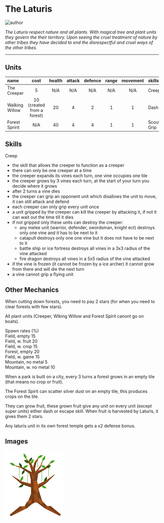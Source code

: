 # The Laturis

![author](https://img.shields.io/badge/author-THomez%233628-%237289DA)

*The Laturis respect nature and all plants. With magical tree and plant units they govern the their territory. Upon seeing the cruel treatment of nature by other tribes they have decided to end the disrespectful and cruel ways of the other tribes.*

---

## Units

| name | cost | health | attack | defence | range | movement | skills |
|:-----|:----:|:------:|:------:|:-------:|:-----:|:--------:|:-------|
| The Creeper | 5 | N/A | N/A | N/A | N/A | N/A | Creep |
| Walking Willow | 10 (created from a forest) | 20 | 4 | 2 | 1 | 1 | Dash |
| Forest Spririt | N/A | 40 | 4 | 4 | 1 | 1 | Scout, Grip |

## Skills

Creep

 - the skill that allows the creeper to function as a creeper
 - there can only be one creeper at a time
 - the creeper expands its vines each turn, one vine occupies one tile
 - the creeper grows by 3 vines each turn, at the start of your turn you decide where it grows
 - after 2 turns a vine dies
 - the creeper can grip an opponent unit which disallows the unit to move, it can still attack and defend
 - each creeper can only grip every unit once
 - a unit gripped by the creeper can kill the creeper by attacking it, if not it can wait out the time till it dies
 - if not gripped only these units can destroy the creeper:
    - any melee unit (warrior, defender, swordsman, knight ect) destroys only one vine and it has to be next to it
    - catapult destroys only one one vine but it does not have to be next to it
    - battle ship or ice fortress destroys all vines in a 3x3 radius of the vine attacked
    - fire dragon destroys all vines in a 5x5 radius of the vine attacked
 - if the vine is frozen (it cannot be frozen by a ice archer) it cannot grow from there and will die the next turn
 - a vine cannot grip a flying unit
 
## Other Mechanics

When cutting down forests, you need to pay 2 stars (for when you need to clear forests with few stars).

All plant units (Creeper, Wlking Willow and Forest Spirit canont go on boats).

Spawn rates (%)  
Field, empty 15  
Field, w. fruit 20  
Field, w. crop 15  
Forest, empty 20  
Field, w. game 15  
Mountain, no metal 5  
Mountain, w. no metal 10

When a park is built on a city, every 3 turns a forest grows in an empty tile (that means no crop or fruit).

The Forest Spirit can scatter silver dust on an empty tile, this produces crops on the tile.

They can grow fruit, these grown fruit give any unit on every unit (except super units) either dash or escape skill. When fruit is harvested by Laturis, it gives them 2 stars.

Any laturis unit in its own forest temple gets a x2 defense bonus.

## Images

![Walking Willow](../images/laturis0.png)
